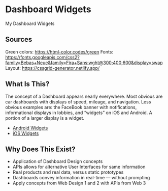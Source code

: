 # Dashboard Widgets
My Dashboard Widgets

## Sources
Green colors: https://html-color.codes/green
Fonts: https://fonts.googleapis.com/css2?family=Bebas+Neue&family=Fira+Sans:wght@300;400;600&display=swap
Layout: https://cssgrid-generator.netlify.app/

## What Is This?
The concept of a Dashboard appears nearly everywhere. Most obvious are car dashboards with displays of speed, mileage, and navigation. Less obvious examples are: the FaceBook banner with notifications, informational displays in lobbies, and “widgets” on iOS and Android. A portion of a larger display is a widget.

* [Android Widgets](https://developer.android.com/guide/topics/appwidgets/overview)
* [iOS Widgets](https://www.imore.com/widgets-ios-8-explained)

## Why Does This Exist?
* Application of Dashboard Design concepts
* APIs allows for alternative User Interfaces for same information
* Real products and real data, versus static prototypes
* Dashboards convey information in real-time — without prompting
* Apply concepts from Web Design 1 and 2 with APIs from Web 3

